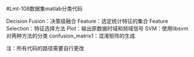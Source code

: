 #Lmt-108数据集matlab分类代码

Decision Fusion：决策级融合
Feature：选定统计特征的集合
Feature Selection：特征选择方法
Plot：输出原数据时域和频域信号
SVM：使用libsvm对两种方法的分类
confusion_matrix1：混淆矩阵的生成

注：所有代码的路径需要自行更改